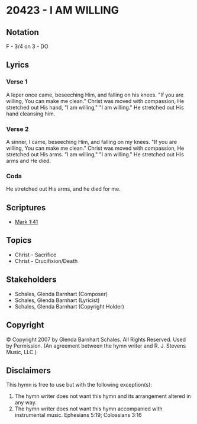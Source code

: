 # 20423 - I AM WILLING

## Notation

F - 3/4 on 3 - DO

## Lyrics

### Verse 1

A leper once came, beseeching Him, and falling on his knees. "If you are willing, You can  make me clean." Christ was moved with compassion, He stretched out His hand, "I am willing," "I am willing." He stretched out His hand cleansing him.

### Verse 2

A sinner, I came, beseeching Him, and falling on my knees. "If you are willing, You can make me clean." Christ was moved with compassion, He stretched out His arms. "I am willing," "I am willing." He stretched out His arms and He died.

### Coda

He stretched out His arms, and he died for me.


## Scriptures

- [Mark 1:41](https://www.biblegateway.com/passage/?search=Mark%201%3A41)

## Topics

- Christ - Sacrifice
- Christ - Crucifixion/Death

## Stakeholders

- Schales, Glenda Barnhart (Composer)
- Schales, Glenda Barnhart (Lyricist)
- Schales, Glenda Barnhart (Copyright Holder)

## Copyright

© Copyright 2007 by Glenda Barnhart Schales. All Rights Reserved. Used by Permission.
(An agreement between the hymn writer and R. J. Stevens Music, LLC.)

## Disclaimers

This hymn is free to use but with the following exception(s):
1. The hymn writer does not want this hymn and its arrangement altered in any way.
2. The hymn writer does not want this hymn accompanied with instrumental music.
Ephesians 5:19; Colossians 3:16

